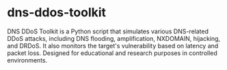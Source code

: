 # dns-ddos-toolkit
DNS DDoS Toolkit is a Python script that simulates various DNS-related DDoS attacks, including DNS flooding, amplification, NXDOMAIN, hijacking, and DRDoS. It also monitors the target's vulnerability based on latency and packet loss. Designed for educational and research purposes in controlled environments.
